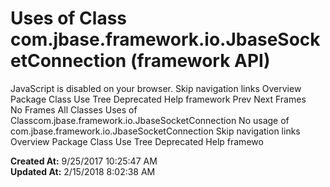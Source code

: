 # Uses of Class com.jbase.framework.io.JbaseSocketConnection (framework   API)

JavaScript is disabled on your browser. Skip navigation links Overview Package Class Use Tree Deprecated Help framework Prev Next Frames No Frames All Classes Uses of Classcom.jbase.framework.io.JbaseSocketConnection No usage of com.jbase.framework.io.JbaseSocketConnection Skip navigation links Overview Package Class Use Tree Deprecated Help framewo  

**Created At:** 9/25/2017 10:25:47 AM  
**Updated At:** 2/15/2018 8:02:38 AM  

